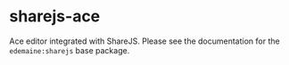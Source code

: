 sharejs-ace
===========

Ace editor integrated with ShareJS. Please see the documentation for the `edemaine:sharejs` base package.

